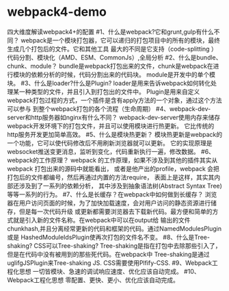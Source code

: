 # webpack4-demo
四大维度解读webpack4+的配置
#1、什么是webpack?它和grunt,gulp有什么不同？
webpack是一个模块打包器，它可以递归的打包项目中的所有的模块，最终生成几个打包后的文件。它和其他工具
最大的不同是它支持（code-splitting ）代码分割、模块化（AMD、ESM、CommonJs）,全局分析
#2、什么是bundle、chunk、module？
bundle是webpack打包出来的文件，chunk是webpack在进行模块的依赖分析的时候，代码分割出来的代码块。
module是开发中的单个模块。
#3、什么是loader?什么是Plugin?
loader是用来告诉webpack如何转化处理某一种类型的文件，并且引入到打包出的文件中。
Plugin是用来自定义webpack打包过程的方式，一个插件是含有apply方法的一个对象，通过这个方法可以参与
到整个webpack打包的各个流程（生命周期）
#4、webpack-dev-server和http服务器如nginx有什么不同？
webpack-dev-server使用内存来储存webpack开发环境下的打包文件，并且可以使用模块进行热更新。
它比传统的http服务开发更加简单高效。
#5、什么是模块热更新？
模块热更新是webpack的一个功能，它可以使代码修改后不用刷新浏览器就可以更新。
它的实现原理是websocket推送变更消息，监听到变化，代码重新执行一遍，修改数据。
#6、webpack的工作原理？
webpack 的工作原理，如果不涉及到其他的插件其实从webpack 打包出来的源码中就能看出，
或者是他产出的profile，webpack 会把打包后的文件都编号，然后再通过内置的方法require，
表面上是这样，其实其内部还涉及到了一系列的依赖分析，
其中涉及到抽象语法树(Abstract Syntax Tree) 等等一系列的行为。
#7、什么是长缓存？在webpack中如何做到长缓存？
浏览器在用户访问页面的时候，为了加快加载速度，会对用户访问的静态资源进行储存，但是每一次代码升级
或更新都需要浏览器去下载新代码。最方便和简单的方式就是引入新的文件名称。在webpack中可以在output给
输出的文件chunkhash,并且分离经常更新的代码和框架的代码。通过NamedModulesPlugin或是
HashedModuleIdsPlugin使再次打包的文件名不变。
#8、什么是Tree-shaking? CSS可以Tree-shaking?
Tree-shaking是指在打包中去除那些引入了，但是在代码中没有被用到的那些死代码。在webpack中
Tree-shaking是通过uglifgJSPlugin来Tree-shaking JS. CSS需要使用Plfify-CSS.
#9、Webpack工程化思想
一切皆模块、急速的调试响应速度、优化应该自动完成。
#10、Webpack工程化思想
零配置、更快、更小、优化应该自动完成。

